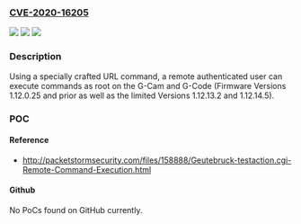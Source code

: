 ### [CVE-2020-16205](https://cve.mitre.org/cgi-bin/cvename.cgi?name=CVE-2020-16205)
![](https://img.shields.io/static/v1?label=Product&message=G-Cam%20and%20G-Code&color=blue)
![](https://img.shields.io/static/v1?label=Version&message=n%2Fa&color=blue)
![](https://img.shields.io/static/v1?label=Vulnerability&message=IMPROPER%20NEUTRALIZATION%20OF%20SPECIAL%20ELEMENTS%20USED%20IN%20AN%20OS%20COMMAND%20('OS%20COMMAND%20INJECTION')%20CWE-78&color=brighgreen)

### Description

Using a specially crafted URL command, a remote authenticated user can execute commands as root on the G-Cam and G-Code (Firmware Versions 1.12.0.25 and prior as well as the limited Versions 1.12.13.2 and 1.12.14.5).

### POC

#### Reference
- http://packetstormsecurity.com/files/158888/Geutebruck-testaction.cgi-Remote-Command-Execution.html

#### Github
No PoCs found on GitHub currently.

